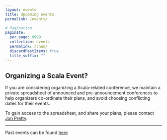```yaml
---
layout: events
title: Upcoming events
permalink: /events/

# Pagination
paginate:
  per_page: 9999
  collection: events
  permalink: /:num/
  discardPastItems: true
  title_suffix: ""
---
```


<h2>Organizing a Scala Event?</h2>

If you are considering organizing a Scala-related conference, we maintain a private spreadsheet of announced and pre-announcement conferences to help organizers co-ordinate their plans, and avoid choosing conflicting dates for their events.

To gain access to the spreadsheet, and share your plans, please contact <a href="https://twitter.com/propensive/">Jon Pretty</a>.

<hr>
Past events can be found <a href="/pastevents/">here</a>
